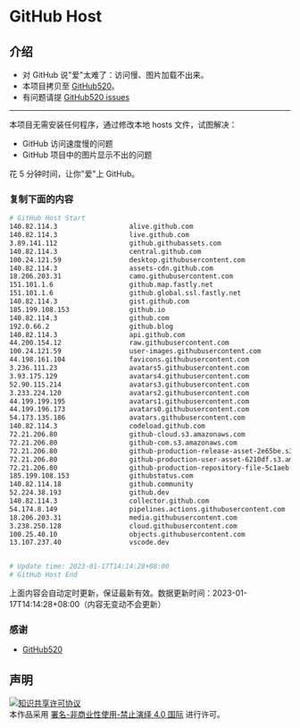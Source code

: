 # GitHub Host
## 介绍
- 对 GitHub 说"爱"太难了：访问慢、图片加载不出来。
- 本项目拷贝至 [GitHub520](https://github.com/521xueweihan/GitHub520)。
- 有问题请提 [GitHub520 issues](https://github.com/521xueweihan/GitHub520/issues/new)

---

本项目无需安装任何程序，通过修改本地 hosts 文件，试图解决：
- GitHub 访问速度慢的问题
- GitHub 项目中的图片显示不出的问题

花 5 分钟时间，让你"爱"上 GitHub。

### 复制下面的内容
```bash
# GitHub Host Start
140.82.114.3                  alive.github.com
140.82.114.3                  live.github.com
3.89.141.112                  github.githubassets.com
140.82.114.3                  central.github.com
100.24.121.59                 desktop.githubusercontent.com
140.82.114.3                  assets-cdn.github.com
18.206.203.31                 camo.githubusercontent.com
151.101.1.6                   github.map.fastly.net
151.101.1.6                   github.global.ssl.fastly.net
140.82.114.3                  gist.github.com
185.199.108.153               github.io
140.82.114.3                  github.com
192.0.66.2                    github.blog
140.82.114.3                  api.github.com
44.200.154.12                 raw.githubusercontent.com
100.24.121.59                 user-images.githubusercontent.com
44.198.161.104                favicons.githubusercontent.com
3.236.111.23                  avatars5.githubusercontent.com
3.93.175.129                  avatars4.githubusercontent.com
52.90.115.214                 avatars3.githubusercontent.com
3.233.224.120                 avatars2.githubusercontent.com
44.199.199.195                avatars1.githubusercontent.com
44.199.196.173                avatars0.githubusercontent.com
54.173.135.186                avatars.githubusercontent.com
140.82.114.3                  codeload.github.com
72.21.206.80                  github-cloud.s3.amazonaws.com
72.21.206.80                  github-com.s3.amazonaws.com
72.21.206.80                  github-production-release-asset-2e65be.s3.amazonaws.com
72.21.206.80                  github-production-user-asset-6210df.s3.amazonaws.com
72.21.206.80                  github-production-repository-file-5c1aeb.s3.amazonaws.com
185.199.108.153               githubstatus.com
140.82.114.18                 github.community
52.224.38.193                 github.dev
140.82.114.3                  collector.github.com
54.174.8.149                  pipelines.actions.githubusercontent.com
18.206.203.31                 media.githubusercontent.com
3.238.250.128                 cloud.githubusercontent.com
100.25.40.10                  objects.githubusercontent.com
13.107.237.40                 vscode.dev


# Update time: 2023-01-17T14:14:28+08:00
# GitHub Host End

```
上面内容会自动定时更新，保证最新有效。数据更新时间：2023-01-17T14:14:28+08:00（内容无变动不会更新）

### 感谢

- [GitHub520](https://github.com/521xueweihan/GitHub520)

## 声明
<a rel="license" href="https://creativecommons.org/licenses/by-nc-nd/4.0/deed.zh"><img alt="知识共享许可协议" style="border-width: 0" src="https://licensebuttons.net/l/by-nc-nd/4.0/88x31.png"></a><br>本作品采用 <a rel="license" href="https://creativecommons.org/licenses/by-nc-nd/4.0/deed.zh">署名-非商业性使用-禁止演绎 4.0 国际</a> 进行许可。